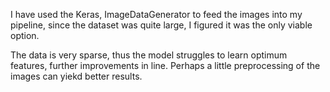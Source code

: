 I have used the Keras, ImageDataGenerator to feed
the images into my pipeline, since the dataset was quite large,
I figured it was the only viable option.


The data is very sparse, thus the model struggles to learn 
optimum features, further improvements in line.
Perhaps a little preprocessing of the images can yiekd better results.
